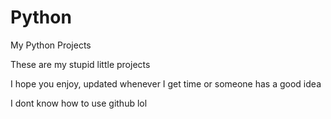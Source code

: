 # Python

My Python Projects 

These are my stupid little projects

I hope you enjoy, updated whenever I get time or someone has a good idea

I dont know how to use github lol
